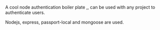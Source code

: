 A cool node authentication boiler plate ,, can be used with any project to authenticate users.

Nodejs, express, passport-local and mongoose are used.